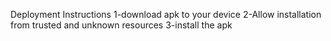 Deployment Instructions
1-download apk to your device
2-Allow installation from trusted and unknown resources
3-install the apk